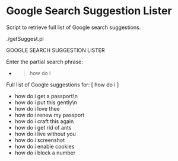 Google Search Suggestion Lister
===============================

Script to retrieve full list of Google search suggestions.

./getSuggest.pl

GOOGLE SEARCH SUGGESTION LISTER

Enter the partial search phrase:
- > how do i

Full list of Google suggestions for: [ how do i ]
- how do i get a passport\n
- how do i put this gently\n
- how do i love thee
- how do i renew my passport
- how do i craft this again
- how do i get rid of ants
- how do i live without you
- how do i screenshot
- how do i enable cookies
- how do i block a number
